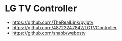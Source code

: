 # LG TV Controller

- https://github.com/TheRealLink/pylgtv
- https://github.com/48723247842/LGTVController
- https://github.com/snabb/webostv